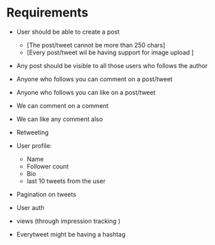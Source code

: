 # Requirements

- User should be able to create a post 
    - [The post/tweet cannot be more than 250 chars]
    - [Every post/tweet wil be having support for image upload ]
    
- Any post should be visible to all those users who follows the author
- Anyone who follows you can comment on a post/tweet 
- Anyone who follows you can like on a post/tweet 
- We can comment on a comment 
- We can like any comment also 
- Retweeting 

- User profile:
    - Name 
    - Follower count 
    - Bio 
    - last 10 tweets from the user 

- Pagination on tweets 
- User auth
- views (through impression tracking )

- Everytweet might be having a hashtag




